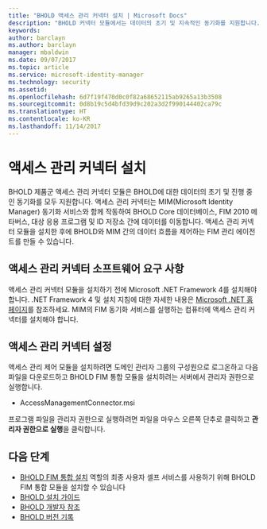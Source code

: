 ```yaml
---
title: "BHOLD 액세스 관리 커넥터 설치 | Microsoft Docs"
description: "BHOLD 커넥터 모듈에서는 데이터의 초기 및 지속적인 동기화를 지원합니다."
keywords: 
author: barclayn
ms.author: barclayn
manager: mbaldwin
ms.date: 09/07/2017
ms.topic: article
ms.service: microsoft-identity-manager
ms.technology: security
ms.assetid: 
ms.openlocfilehash: 6d7f19f470d0c0f82a68652115ab9265a13b3508
ms.sourcegitcommit: 0d8b19c5d4bfd39d9c202a3d2f990144402ca79c
ms.translationtype: HT
ms.contentlocale: ko-KR
ms.lasthandoff: 11/14/2017
---
```

# <a name="access-management-connector-installation"></a>액세스 관리 커넥터 설치

BHOLD 제품군 액세스 관리 커넥터 모듈은 BHOLD에 대한 데이터의 초기 및 진행 중인 동기화를 모두 지원합니다. 액세스 관리 커넥터는 MIM(Microsoft Identity Manager) 동기화 서비스와 함께 작동하여 BHOLD Core 데이터베이스, FIM 2010 메타버스, 대상 응용 프로그램 및 ID 저장소 간에 데이터를 이동합니다. 액세스 관리 커넥터 모듈을 설치한 후에 BHOLD와 MIM 간의 데이터 흐름을 제어하는 FIM 관리 에이전트를 만들 수 있습니다.

## <a name="access-management-connector-software-requirements"></a>액세스 관리 커넥터 소프트웨어 요구 사항

액세스 관리 커넥터 모듈을 설치하기 전에 Microsoft .NET Framework 4를 설치해야 합니다. .NET Framework 4 및 설치 지침에 대한 자세한 내용은 [Microsoft .NET 홈페이지](http://www.microsoft.com/net)를 참조하세요.
MIM의 FIM 동기화 서비스를 실행하는 컴퓨터에 액세스 관리 커넥터를 설치해야 합니다.

## <a name="access-management-connector-setup"></a>액세스 관리 커넥터 설정

액세스 관리 제어 모듈을 설치하려면 도메인 관리자 그룹의 구성원으로 로그온하고 다음 파일을 다운로드하고 BHOLD FIM 통합 모듈을 설치하려는 서버에서 관리자 권한으로 실행합니다.

- AccessManagementConnector.msi

프로그램 파일을 관리자 권한으로 실행하려면 파일을 마우스 오른쪽 단추로 클릭하고 **관리자 권한으로 실행**을 클릭합니다.

## <a name="next-steps"></a>다음 단계

- [BHOLD FIM 통합 설치](https://technet.microsoft.com/library/jj134093(v=ws.10).aspx) 역할의 최종 사용자 셀프 서비스를 사용하기 위해 BHOLD FIM 통합 모듈을 설치할 수 있습니다
- [BHOLD 설치 가이드](bhold-installation-guide.md)
- [BHOLD 개발자 참조](../reference/mim2016-bhold-developer-reference.md)
- [BHOLD 버전 기록](../reference/version-bhold-history.md)